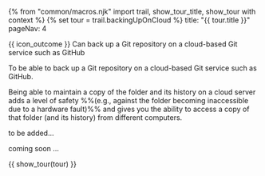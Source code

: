 {% from "common/macros.njk" import trail, show_tour_title, show_tour with context %}
{% set tour = trail.backingUpOnCloud %}
<frontmatter>
title: "{{ tour.title }}"
pageNav: 4
</frontmatter>

<span id="outcomes">{{ icon_outcome }} Can back up a Git repository on a cloud-based Git service such as GitHub</span>
<span id="title"></span>

<span class="d-none" id="destination">To be able to back up a Git repository on a cloud-based Git service such as GitHub.</span>

<span class="d-none" id="motivation">Being able to maintain a copy of the folder and its history on a cloud server adds a level of safety %%(e.g., against the folder becoming inaccessible due to a hardware fault)%% and gives you the ability to access a copy of that folder (and its history) from different computers.</span>

<span class="d-none" id="achievements">to be added...</span>

<span id="next">coming soon ...</span>

<div id="body">

{{ show_tour(tour) }}
</div>

<div id="extras">
</div>